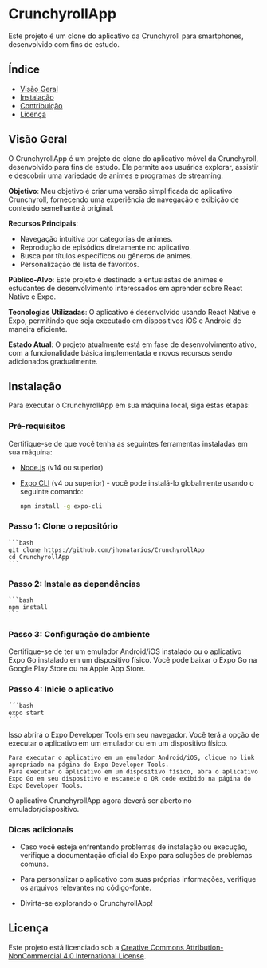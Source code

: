 # CrunchyrollApp

Este projeto é um clone do aplicativo da Crunchyroll para smartphones, desenvolvido com fins de estudo.

## Índice

- [Visão Geral](#visão-geral)
- [Instalação](#instalação)
- [Contribuição](#contribuição)
- [Licença](#licença)

## Visão Geral

O CrunchyrollApp é um projeto de clone do aplicativo móvel da Crunchyroll, desenvolvido para fins de estudo. Ele permite aos usuários explorar, assistir e descobrir uma variedade de animes e programas de streaming.

**Objetivo**: Meu objetivo é criar uma versão simplificada do aplicativo Crunchyroll, fornecendo uma experiência de navegação e exibição de conteúdo semelhante à original.

**Recursos Principais**:
- Navegação intuitiva por categorias de animes.
- Reprodução de episódios diretamente no aplicativo.
- Busca por títulos específicos ou gêneros de animes.
- Personalização de lista de favoritos.

**Público-Alvo**: Este projeto é destinado a entusiastas de animes e estudantes de desenvolvimento interessados em aprender sobre React Native e Expo.

**Tecnologias Utilizadas**: O aplicativo é desenvolvido usando React Native e Expo, permitindo que seja executado em dispositivos iOS e Android de maneira eficiente.

**Estado Atual**: O projeto atualmente está em fase de desenvolvimento ativo, com a funcionalidade básica implementada e novos recursos sendo adicionados gradualmente.

## Instalação

Para executar o CrunchyrollApp em sua máquina local, siga estas etapas:

### Pré-requisitos

Certifique-se de que você tenha as seguintes ferramentas instaladas em sua máquina:

- [Node.js](https://nodejs.org/) (v14 ou superior)
- [Expo CLI](https://docs.expo.dev/get-started/installation/) (v4 ou superior) - você pode instalá-lo globalmente usando o seguinte comando:

  ```bash
  npm install -g expo-cli
  ```

### Passo 1: Clone o repositório

    ```bash
    git clone https://github.com/jhonatarios/CrunchyrollApp
    cd CrunchyrollApp
    ```

### Passo 2: Instale as dependências

    ```bash
    npm install
    ```
### Passo 3: Configuração do ambiente

Certifique-se de ter um emulador Android/iOS instalado ou o aplicativo Expo Go instalado em um dispositivo físico. Você pode baixar o Expo Go na Google Play Store ou na Apple App Store.

### Passo 4: Inicie o aplicativo

    ´´´bash
    expo start
    ´´´
Isso abrirá o Expo Developer Tools em seu navegador. Você terá a opção de executar o aplicativo em um emulador ou em um dispositivo físico.

    Para executar o aplicativo em um emulador Android/iOS, clique no link apropriado na página do Expo Developer Tools.
    Para executar o aplicativo em um dispositivo físico, abra o aplicativo Expo Go em seu dispositivo e escaneie o QR code exibido na página do Expo Developer Tools.

O aplicativo CrunchyrollApp agora deverá ser aberto no emulador/dispositivo.

### Dicas adicionais

- Caso você esteja enfrentando problemas de instalação ou execução, verifique a documentação oficial do Expo para soluções de problemas comuns.

- Para personalizar o aplicativo com suas próprias informações, verifique os arquivos relevantes no código-fonte.

- Divirta-se explorando o CrunchyrollApp!

## Licença

Este projeto está licenciado sob a [Creative Commons Attribution-NonCommercial 4.0 International License](https://creativecommons.org/licenses/by-nc/4.0/).

